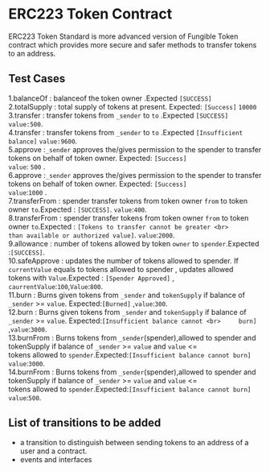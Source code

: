 # ERC223 Token Contract 

ERC223 Token Standard is more advanced version of Fungible Token contract which provides more secure and safer methods to transfer tokens to an address.

## Test Cases
1.balanceOf : balanceof the token owner .Expected `[SUCCESS]` <br/>
2.totalSupply : total supply of tokens at present. Expected: `[Success]` `10000` <br/>
3.transfer : transfer tokens from `_sender` to `to` .Expected `[SUCCESS]` `value:500`. <br/>
4.transfer : transfer tokens from `_sender` to `to` .Expected `[Insufficient balance]` `value:9600`. <br/>
5.approve :`_sender` approves the/gives permission to the spender to transfer tokens on behalf of token owner. Expected: `[Success]`        <br>      `value`: `500` . <br/>
6.approve :`_sender` approves the/gives permission to the spender to transfer tokens on behalf of token owner. Expected: `[Success]`    <br>       `value`:`1000` . <br/>
7.transferFrom : spender transfer tokens from token owner `from` to token owner `to`.Expected : `[SUCCESS]`. `value`:`400`. <br/>
8.transferFrom : spender transfer tokens from token owner `from` to token owner `to`.Expected : `[Tokens to transfer cannot be greater <br>            than available or authorized value]`. `value`:`2000`. <br/>
9.allowance : number of tokens allowed by token `owner` to  `spender`.Expected :`[SUCCESS]`. <br/>
10.safeApprove : updates the number of tokens allowed to spender. If `currentValue` equals to tokens allowed to spender , updates allowed <br>            tokens with `Value`.Expected : `[Spender Approved]` , `caurrentValue`:`100`,`Value`:`800`. <br/>
11.burn : Burns given tokens from `_sender` and `tokenSupply` if balance of `_sender` >= `value`. Expected:`[Burned]` ,`value`:`300`. <br/>
12.burn : Burns given tokens from `_sender` and `tokenSupply` if balance of `_sender` >= `value`. Expected:`[Insufficient balance cannot <br>     burn]` ,`value`:`3000`. <br/>
13.burnFrom : Burns tokens from `_sender`(spender),allowed to spender and tokenSupply if balance of `_sender` >= `value` and `value` <= <br>         tokens allowed to `spender`.Expected:`[Insufficient balance cannot burn]` `value`:`3000`. <br/>
14.burnFrom : Burns tokens from `_sender`(spender),allowed to spender and tokenSupply if balance of `_sender` >= `value` and `value` <= <br>         tokens allowed to `spender`.Expected:`[Insufficient balance cannot burn]` `value`:`500`. <br/>

## List of transitions to be added

  * a transition to distinguish between sending tokens to an address of a user and a contract.
  * events and interfaces 
